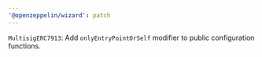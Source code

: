 ```yaml
---
'@openzeppelin/wizard': patch
---
```


`MultisigERC7913`: Add `onlyEntryPointOrSelf` modifier to public configuration functions.

